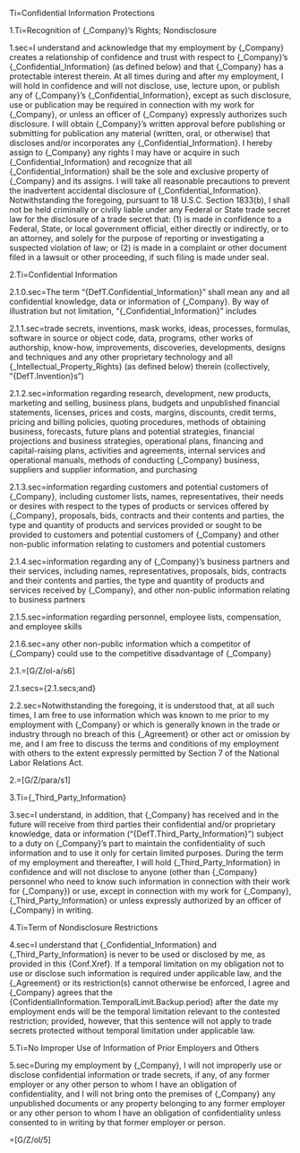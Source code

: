 Ti=Confidential Information Protections

1.Ti=Recognition of {_Company}’s Rights; Nondisclosure

1.sec=I understand and acknowledge that my employment by {_Company} creates a relationship of confidence and trust with respect to {_Company}’s {_Confidential_Information} (as defined below) and that {_Company} has a protectable interest therein. At all times during and after my employment, I will hold in confidence and will not disclose, use, lecture upon, or publish any of {_Company}’s {_Confidential_Information}, except as such disclosure, use or publication may be required in connection with my work for {_Company}, or unless an officer of {_Company} expressly authorizes such disclosure.  I will obtain {_Company}’s written approval before publishing or submitting for publication any material (written, oral, or otherwise) that discloses and/or incorporates any {_Confidential_Information}.  I hereby assign to {_Company} any rights I may have or acquire in such {_Confidential_Information} and recognize that all {_Confidential_Information} shall be the sole and exclusive property of {_Company} and its assigns.  I will take all reasonable precautions to prevent the inadvertent accidental disclosure of {_Confidential_Information}.  Notwithstanding the foregoing, pursuant to 18 U.S.C. Section 1833(b), I shall not be held criminally or civilly liable under any Federal or State trade secret law for the disclosure of a trade secret that: (1) is made in confidence to a Federal, State, or local government official, either directly or indirectly, or to an attorney, and solely for the purpose of reporting or investigating a suspected violation of law; or (2) is made in a complaint or other document filed in a lawsuit or other proceeding, if such filing is made under seal.

2.Ti=Confidential Information

2.1.0.sec=The term “{DefT.Confidential_Information}” shall mean any and all confidential knowledge, data or information of {_Company}.  By way of illustration but not limitation, “{_Confidential_Information}” includes

2.1.1.sec=trade secrets, inventions, mask works, ideas, processes, formulas, software in source or object code, data, programs, other works of authorship, know-how, improvements, discoveries, developments, designs and techniques and any other proprietary technology and all {_Intellectual_Property_Rights} (as defined below) therein (collectively, “{DefT.Invention}s”)

2.1.2.sec=information regarding research, development, new products, marketing and selling, business plans, budgets and unpublished financial statements, licenses, prices and costs, margins, discounts, credit terms, pricing and billing policies, quoting procedures, methods of obtaining business, forecasts, future plans and potential strategies, financial projections and business strategies, operational plans, financing and capital-raising plans, activities and agreements, internal services and operational manuals, methods of conducting {_Company} business, suppliers and supplier information, and purchasing

2.1.3.sec=information regarding customers and potential customers of {_Company}, including customer lists, names, representatives, their needs or desires with respect to the types of products or services offered by {_Company}, proposals, bids, contracts and their contents and parties, the type and quantity of products and services provided or sought to be provided to customers and potential customers of {_Company} and other non-public information relating to customers and potential customers

2.1.4.sec=information regarding any of {_Company}’s business partners and their services, including names, representatives, proposals, bids, contracts and their contents and parties, the type and quantity of products and services received by {_Company}, and other non-public information relating to business partners

2.1.5.sec=information regarding personnel, employee lists, compensation, and employee skills

2.1.6.sec=any other non-public information which a competitor of {_Company} could use to the competitive disadvantage of {_Company}

2.1.=[G/Z/ol-a/s6]

2.1.secs={2.1.secs;and}

2.2.sec=Notwithstanding the foregoing, it is understood that, at all such times, I am free to use information which was known to me prior to my employment with {_Company} or which is generally known in the trade or industry through no breach of this {_Agreement} or other act or omission by me, and I am free to discuss the terms and conditions of my employment with others to the extent expressly permitted by Section 7 of the National Labor Relations Act.

2.=[G/Z/para/s1]

3.Ti={_Third_Party_Information}

3.sec=I understand, in addition, that {_Company} has received and in the future will receive from third parties their confidential and/or proprietary knowledge, data or information (“{DefT.Third_Party_Information}”) subject to a duty on {_Company}’s part to maintain the confidentiality of such information and to use it only for certain limited purposes.  During the term of my employment and thereafter, I will hold {_Third_Party_Information} in confidence and will not disclose to anyone (other than {_Company} personnel who need to know such information in connection with their work for {_Company}) or use, except in connection with my work for {_Company}, {_Third_Party_Information} or unless expressly authorized by an officer of {_Company} in writing.

4.Ti=Term of Nondisclosure Restrictions

4.sec=I understand that {_Confidential_Information} and {_Third_Party_Information} is never to be used or disclosed by me, as provided in this {Conf.Xref}.  If a temporal limitation on my obligation not to use or disclose such information is required under applicable law, and the {_Agreement} or its restriction(s) cannot otherwise be enforced, I agree and {_Company} agrees that the {ConfidentialInformation.TemporalLimit.Backup.period} after the date my employment ends will be the temporal limitation relevant to the contested restriction; provided, however, that this sentence will not apply to trade secrets protected without temporal limitation under applicable law.

5.Ti=No Improper Use of Information of Prior Employers and Others

5.sec=During my employment by {_Company}, I will not improperly use or disclose confidential information or trade secrets, if any, of any former employer or any other person to whom I have an obligation of confidentiality, and I will not bring onto the premises of {_Company} any unpublished documents or any property belonging to any former employer or any other person to whom I have an obligation of confidentiality unless consented to in writing by that former employer or person.

=[G/Z/ol/5]

